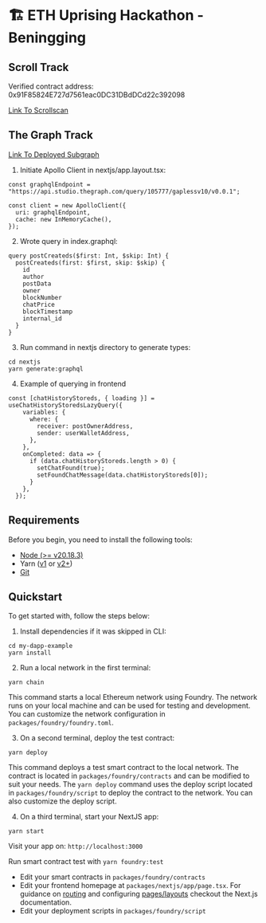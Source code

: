 # 🏗 ETH Uprising Hackathon - Beningging

## Scroll Track

Verified contract address: 0x91F85824E727d7561eac0DC31DBdDCd22c392098

[Link To Scrollscan](https://sepolia.scrollscan.com/address/0x91f85824e727d7561eac0dc31dbddcd22c392098)

## The Graph Track

[Link To Deployed Subgraph](https://api.studio.thegraph.com/query/105777/gaplessv10/version/latest)

1. Initiate Apollo Client in nextjs/app.layout.tsx:

```
const graphqlEndpoint = "https://api.studio.thegraph.com/query/105777/gaplessv10/v0.0.1";

const client = new ApolloClient({
  uri: graphqlEndpoint,
  cache: new InMemoryCache(),
});
```

2. Wrote query in index.graphql:

```
query postCreateds($first: Int, $skip: Int) {
  postCreateds(first: $first, skip: $skip) {
    id
    author
    postData
    owner
    blockNumber
    chatPrice
    blockTimestamp
    internal_id
  }
}
```

3. Run command in nextjs directory to generate types:

```
cd nextjs
yarn generate:graphql
```

4. Example of querying in frontend

```
const [chatHistoryStoreds, { loading }] = useChatHistoryStoredsLazyQuery({
    variables: {
      where: {
        receiver: postOwnerAddress,
        sender: userWalletAddress,
      },
    },
    onCompleted: data => {
      if (data.chatHistoryStoreds.length > 0) {
        setChatFound(true);
        setFoundChatMessage(data.chatHistoryStoreds[0]);
      }
    },
  });
```

## Requirements

Before you begin, you need to install the following tools:

- [Node (>= v20.18.3)](https://nodejs.org/en/download/)
- Yarn ([v1](https://classic.yarnpkg.com/en/docs/install/) or [v2+](https://yarnpkg.com/getting-started/install))
- [Git](https://git-scm.com/downloads)

## Quickstart

To get started with, follow the steps below:

1. Install dependencies if it was skipped in CLI:

```
cd my-dapp-example
yarn install
```

2. Run a local network in the first terminal:

```
yarn chain
```

This command starts a local Ethereum network using Foundry. The network runs on your local machine and can be used for testing and development. You can customize the network configuration in `packages/foundry/foundry.toml`.

3. On a second terminal, deploy the test contract:

```
yarn deploy
```

This command deploys a test smart contract to the local network. The contract is located in `packages/foundry/contracts` and can be modified to suit your needs. The `yarn deploy` command uses the deploy script located in `packages/foundry/script` to deploy the contract to the network. You can also customize the deploy script.

4. On a third terminal, start your NextJS app:

```
yarn start
```

Visit your app on: `http://localhost:3000`

Run smart contract test with `yarn foundry:test`

- Edit your smart contracts in `packages/foundry/contracts`
- Edit your frontend homepage at `packages/nextjs/app/page.tsx`. For guidance on [routing](https://nextjs.org/docs/app/building-your-application/routing/defining-routes) and configuring [pages/layouts](https://nextjs.org/docs/app/building-your-application/routing/pages-and-layouts) checkout the Next.js documentation.
- Edit your deployment scripts in `packages/foundry/script`
